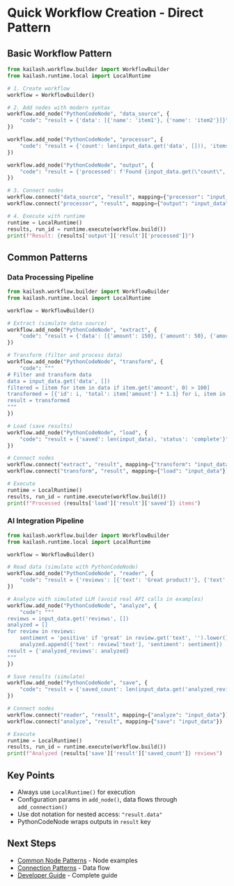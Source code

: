 # Quick Workflow Creation - Direct Pattern

## Basic Workflow Pattern
```python
from kailash.workflow.builder import WorkflowBuilder
from kailash.runtime.local import LocalRuntime

# 1. Create workflow
workflow = WorkflowBuilder()

# 2. Add nodes with modern syntax
workflow.add_node("PythonCodeNode", "data_source", {
    "code": "result = {'data': [{'name': 'item1'}, {'name': 'item2'}]}"
})

workflow.add_node("PythonCodeNode", "processor", {
    "code": "result = {'count': len(input_data.get('data', [])), 'items': input_data.get('data', [])}"
})

workflow.add_node("PythonCodeNode", "output", {
    "code": "result = {'processed': f'Found {input_data.get(\"count\", 0)} items'}"
})

# 3. Connect nodes
workflow.connect("data_source", "result", mapping={"processor": "input_data"})
workflow.connect("processor", "result", mapping={"output": "input_data"})

# 4. Execute with runtime
runtime = LocalRuntime()
results, run_id = runtime.execute(workflow.build())
print(f"Result: {results['output']['result']['processed']}")
```

## Common Patterns

### Data Processing Pipeline
```python
from kailash.workflow.builder import WorkflowBuilder
from kailash.runtime.local import LocalRuntime

workflow = WorkflowBuilder()

# Extract (simulate data source)
workflow.add_node("PythonCodeNode", "extract", {
    "code": "result = {'data': [{'amount': 150}, {'amount': 50}, {'amount': 200}]}"
})

# Transform (filter and process data)
workflow.add_node("PythonCodeNode", "transform", {
    "code": """
# Filter and transform data
data = input_data.get('data', [])
filtered = [item for item in data if item.get('amount', 0) > 100]
transformed = [{'id': i, 'total': item['amount'] * 1.1} for i, item in enumerate(filtered)]
result = transformed
"""
})

# Load (save results)
workflow.add_node("PythonCodeNode", "load", {
    "code": "result = {'saved': len(input_data), 'status': 'complete'}"
})

# Connect nodes
workflow.connect("extract", "result", mapping={"transform": "input_data"})
workflow.connect("transform", "result", mapping={"load": "input_data"})

# Execute
runtime = LocalRuntime()
results, run_id = runtime.execute(workflow.build())
print(f"Processed {results['load']['result']['saved']} items")
```

### AI Integration Pipeline
```python
from kailash.workflow.builder import WorkflowBuilder
from kailash.runtime.local import LocalRuntime

workflow = WorkflowBuilder()

# Read data (simulate with PythonCodeNode)
workflow.add_node("PythonCodeNode", "reader", {
    "code": "result = {'reviews': [{'text': 'Great product!'}, {'text': 'Poor quality'}]}"
})

# Analyze with simulated LLM (avoid real API calls in examples)
workflow.add_node("PythonCodeNode", "analyze", {
    "code": """
reviews = input_data.get('reviews', [])
analyzed = []
for review in reviews:
    sentiment = 'positive' if 'great' in review.get('text', '').lower() else 'negative'
    analyzed.append({'text': review['text'], 'sentiment': sentiment})
result = {'analyzed_reviews': analyzed}
"""
})

# Save results (simulate)
workflow.add_node("PythonCodeNode", "save", {
    "code": "result = {'saved_count': len(input_data.get('analyzed_reviews', [])), 'status': 'saved'}"
})

# Connect nodes
workflow.connect("reader", "result", mapping={"analyze": "input_data"})
workflow.connect("analyze", "result", mapping={"save": "input_data"})

# Execute
runtime = LocalRuntime()
results, run_id = runtime.execute(workflow.build())
print(f"Analyzed {results['save']['result']['saved_count']} reviews")
```

## Key Points
- Always use `LocalRuntime()` for execution
- Configuration params in `add_node()`, data flows through `add_connection()`
- Use dot notation for nested access: `"result.data"`
- PythonCodeNode wraps outputs in `result` key

## Next Steps
- [Common Node Patterns](004-common-node-patterns.md) - Node examples
- [Connection Patterns](005-connection-patterns.md) - Data flow
- [Developer Guide](../../developer/02-workflows.md) - Complete guide
